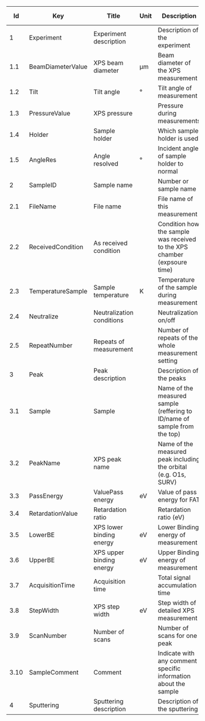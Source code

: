 |Id  |  Key                  | Title                 |Unit | Description                                               | Type    | Occ | Allowed values |
|---- | -------------------   | ----------------------| ---- | ----------------------------------------------------------| ------- | -------- | ------------- |
| 1 | Experiment | Experiment description|  | Description of the experiment| | 1|  |
| 1.1 | BeamDiameterValue  | XPS beam diameter  | µm | Beam diameter of the XPS measurement  | number | 1 | |
| 1.2 | Tilt      | Tilt angle    |  °  | Tilt angle of measurement    | number | 1 | |
| 1.3 | PressureValue   | XPS pressure    |  | Pressure during measurements    | string | 1 | |
| 1.4 | Holder     | Sample holder   |  | Which sample holder is used    | string | 1 | |
|1.5| AngleRes| Angle resolved|°|Incident angle of sample holder to normal|string|0||
| 2 | SampleID | Sample name |  | Number or sample name | string | 1 |  |
| 2.1 | FileName | File name |  | File name of this measurement | string | 1 |  |
| 2.2 | ReceivedCondition | As received condition |  | Condition how the sample was received to the XPS chamber (expsoure time) | string | 1 |  |
| 2.3 | TemperatureSample | Sample temperature | K | Temperature of the sample during measurement | number | 1 |  |
| 2.4 | Neutralize | Neutralization conditions |  | Neutralization on/off | boolean | 1 |  |
| 2.5 | RepeatNumber | Repeats of measurement |  | Number of repeats of the whole measurement setting | number | 0 |  |
| 3 | Peak | Peak description| | Description of the peaks | | 1-n |  |
| 3.1 | Sample | Sample |  | Name of the measured sample (reffering to ID/name of sample from the top) | string | 1-n |  |
| 3.2 | PeakName | XPS peak name |  | Name of the measured peak including the orbital (e.g. O1s, SURV) | string | 1 |  |
| 3.3 | PassEnergy | ValuePass energy |  eV | Value of pass energy for FAT | number | 1 |  |
| 3.4 | RetardationValue | Retardation ratio |  | Retardation ratio (eV) | number | 1 |  |
| 3.5 | LowerBE | XPS lower binding energy | eV | Lower Binding energy of measurement  | number | 1 |  |
| 3.6 | UpperBE | XPS upper binding energy | eV | Upper Binding energy of measurement  | number | 1 |  |
| 3.7 | AcquisitionTime | Acquisition time |  | Total signal accumulation time | number | 1 |  |
| 3.8 | StepWidth | XPS step width  | eV | Step width of detailed XPS measurement  | number | 1 |  |
| 3.9 | ScanNumber | Number of scans |  | Number of scans for one peak | number | 1 |  |
| 3.10 | SampleComment | Comment |  | Indicate with any comment specific information about the sample | string | 1 |  |
| 4 | Sputtering | Sputtering description| | Description of the sputtering | string| 0|  |
